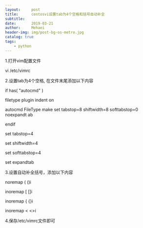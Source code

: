 ```yaml
---
layout:     post
title:      centosvi设置tab为4个空格和括号自动补全
subtitle:   
date:       2019-03-21
author:     Mehaei
header-img: img/post-bg-os-metro.jpg
catalog: true
tags:
    - python
---
```

1.打开vim配置文件

vi /etc/vimrc

2.设置tab为4个空格, 在文件末尾添加以下内容

if has( "autocmd" )

filetype plugin indent on

autocmd FileType make set tabstop=8 shiftwidth=8 softtabstop=0 noexpandt ab

endif

set tabstop=4

set shiftwidth=4

set softtabstop=4

set expandtab

3.设置自动补全括号，添加以下内容

noremap ( ()<ESC>i 

inoremap [ []<ESC>i 

inoremap { {}<ESC>i 

inoremap < <><ESC>i

4.保存/etc/vimrc文件即可
